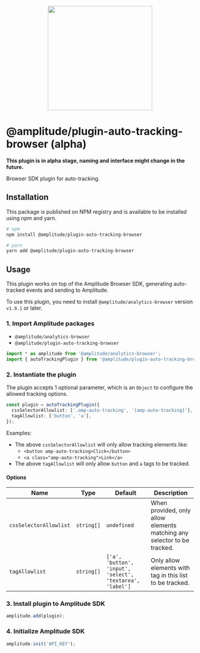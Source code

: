 <p align="center">
  <a href="https://amplitude.com" target="_blank" align="center">
    <img src="https://static.amplitude.com/lightning/46c85bfd91905de8047f1ee65c7c93d6fa9ee6ea/static/media/amplitude-logo-with-text.4fb9e463.svg" width="280">
  </a>
  <br />
</p>

# @amplitude/plugin-auto-tracking-browser (alpha)
**This plugin is in alpha stage, naming and interface might change in the future.**

Browser SDK plugin for auto-tracking.

## Installation

This package is published on NPM registry and is available to be installed using npm and yarn.

```sh
# npm
npm install @amplitude/plugin-auto-tracking-browser

# yarn
yarn add @amplitude/plugin-auto-tracking-browser
```

## Usage

This plugin works on top of the Amplitude Browser SDK, generating auto-tracked events and sending to Amplitude.

To use this plugin, you need to install `@amplitude/analytics-browser` version `v1.9.1` or later.

### 1. Import Amplitude packages

* `@amplitude/analytics-browser`
* `@amplitude/plugin-auto-tracking-browser`

```typescript
import * as amplitude from '@amplitude/analytics-browser';
import { autoTrackingPlugin } from '@amplitude/plugin-auto-tracking-browser';
```

### 2. Instantiate the plugin

The plugin accepts 1 optional parameter, which is an `Object` to configure the allowed tracking options.

```typescript
const plugin = autoTrackingPlugin({
  cssSelectorAllowlist: ['.amp-auto-tracking', '[amp-auto-tracking]'],
  tagAllowlist: ['button', 'a'],
});
```

Examples:
- The above `cssSelectorAllowlist` will only allow tracking elements like:
    - `<button amp-auto-tracking>Click</button>`
    - `<a class="amp-auto-tracking">Link</a>`
- The above `tagAllowlist` will only allow `button` and `a` tags to be tracked.

#### Options

|Name|Type|Default|Description|
|-|-|-|-|
|`cssSelectorAllowlist`|`string[]`|`undefined`| When provided, only allow elements matching any selector to be tracked. |
|`tagAllowlist`|`string[]`|`['a', 'button', 'input', 'select', 'textarea', 'label']`| Only allow elements with tag in this list to be tracked. |

### 3. Install plugin to Amplitude SDK

```typescript
amplitude.add(plugin);
```

### 4. Initialize Amplitude SDK

```typescript
amplitude.init('API_KEY');
```
